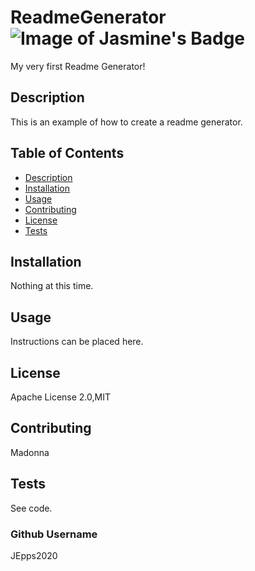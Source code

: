 # ReadmeGenerator ![Image of Jasmine's Badge](https://img.shields.io/badge/Readme--Generator-V1.0-blue)

My very first Readme Generator!

## Description

This is an example of how to create a readme generator.

## Table of Contents 

* [Description](#description) 
* [Installation](#installation) 
* [Usage](#usage) 
* [Contributing](#contributing) 
* [License](#license) 
* [Tests](#tests) 
## Installation

Nothing at this time.

## Usage

Instructions can be placed here.

## License

Apache License 2.0,MIT

## Contributing

Madonna

## Tests

See code.

### Github Username

JEpps2020